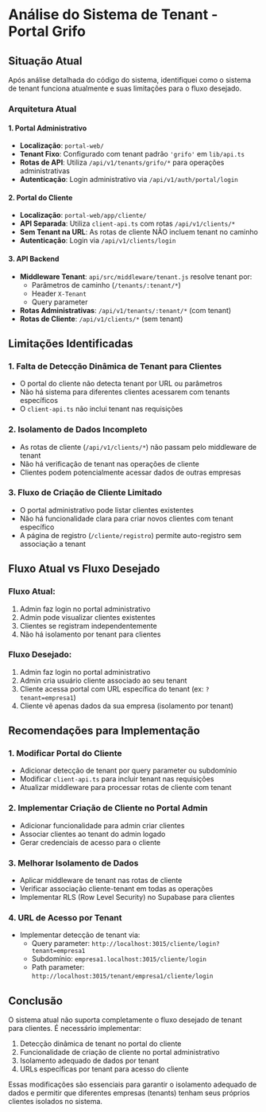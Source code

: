 # Análise do Sistema de Tenant - Portal Grifo

## Situação Atual

Após análise detalhada do código do sistema, identifiquei como o sistema de tenant funciona atualmente e suas limitações para o fluxo desejado.

### Arquitetura Atual

#### 1. Portal Administrativo
- **Localização**: `portal-web/`
- **Tenant Fixo**: Configurado com tenant padrão `'grifo'` em `lib/api.ts`
- **Rotas de API**: Utiliza `/api/v1/tenants/grifo/*` para operações administrativas
- **Autenticação**: Login administrativo via `/api/v1/auth/portal/login`

#### 2. Portal do Cliente
- **Localização**: `portal-web/app/cliente/`
- **API Separada**: Utiliza `client-api.ts` com rotas `/api/v1/clients/*`
- **Sem Tenant na URL**: As rotas de cliente NÃO incluem tenant no caminho
- **Autenticação**: Login via `/api/v1/clients/login`

#### 3. API Backend
- **Middleware Tenant**: `api/src/middleware/tenant.js` resolve tenant por:
  - Parâmetros de caminho (`/tenants/:tenant/*`)
  - Header `X-Tenant`
  - Query parameter
- **Rotas Administrativas**: `/api/v1/tenants/:tenant/*` (com tenant)
- **Rotas de Cliente**: `/api/v1/clients/*` (sem tenant)

## Limitações Identificadas

### 1. **Falta de Detecção Dinâmica de Tenant para Clientes**
- O portal do cliente não detecta tenant por URL ou parâmetros
- Não há sistema para diferentes clientes acessarem com tenants específicos
- O `client-api.ts` não inclui tenant nas requisições

### 2. **Isolamento de Dados Incompleto**
- As rotas de cliente (`/api/v1/clients/*`) não passam pelo middleware de tenant
- Não há verificação de tenant nas operações de cliente
- Clientes podem potencialmente acessar dados de outras empresas

### 3. **Fluxo de Criação de Cliente Limitado**
- O portal administrativo pode listar clientes existentes
- Não há funcionalidade clara para criar novos clientes com tenant específico
- A página de registro (`/cliente/registro`) permite auto-registro sem associação a tenant

## Fluxo Atual vs Fluxo Desejado

### Fluxo Atual:
1. Admin faz login no portal administrativo
2. Admin pode visualizar clientes existentes
3. Clientes se registram independentemente
4. Não há isolamento por tenant para clientes

### Fluxo Desejado:
1. Admin faz login no portal administrativo
2. Admin cria usuário cliente associado ao seu tenant
3. Cliente acessa portal com URL específica do tenant (ex: `?tenant=empresa1`)
4. Cliente vê apenas dados da sua empresa (isolamento por tenant)

## Recomendações para Implementação

### 1. **Modificar Portal do Cliente**
- Adicionar detecção de tenant por query parameter ou subdomínio
- Modificar `client-api.ts` para incluir tenant nas requisições
- Atualizar middleware para processar rotas de cliente com tenant

### 2. **Implementar Criação de Cliente no Portal Admin**
- Adicionar funcionalidade para admin criar clientes
- Associar clientes ao tenant do admin logado
- Gerar credenciais de acesso para o cliente

### 3. **Melhorar Isolamento de Dados**
- Aplicar middleware de tenant nas rotas de cliente
- Verificar associação cliente-tenant em todas as operações
- Implementar RLS (Row Level Security) no Supabase para clientes

### 4. **URL de Acesso por Tenant**
- Implementar detecção de tenant via:
  - Query parameter: `http://localhost:3015/cliente/login?tenant=empresa1`
  - Subdomínio: `empresa1.localhost:3015/cliente/login`
  - Path parameter: `http://localhost:3015/tenant/empresa1/cliente/login`

## Conclusão

O sistema atual não suporta completamente o fluxo desejado de tenant para clientes. É necessário implementar:
1. Detecção dinâmica de tenant no portal do cliente
2. Funcionalidade de criação de cliente no portal administrativo
3. Isolamento adequado de dados por tenant
4. URLs específicas por tenant para acesso do cliente

Essas modificações são essenciais para garantir o isolamento adequado de dados e permitir que diferentes empresas (tenants) tenham seus próprios clientes isolados no sistema.